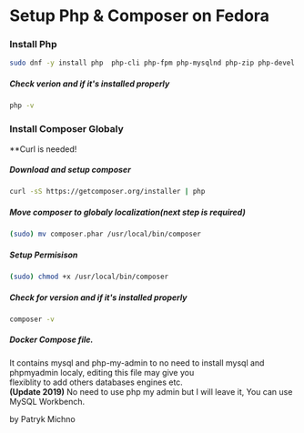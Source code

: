 # Setup Php & Composer on Fedora

### Install Php

```sh
sudo dnf -y install php  php-cli php-fpm php-mysqlnd php-zip php-devel php-gd php-mcrypt php-mbstring php-curl php-xml php-pear php-bcmath php-json
```
##### Check verion and if it's installed properly

```sh
php -v
```

### Install Composer Globaly
**Curl is needed!

##### Download and setup composer
```sh
curl -sS https://getcomposer.org/installer | php
```
##### Move composer to globaly localization(next step is required)
```sh
(sudo) mv composer.phar /usr/local/bin/composer
```
##### Setup Permisison

```sh
(sudo) chmod +x /usr/local/bin/composer
```

##### Check for version and if it's installed properly
```sh
composer -v 
```

##### Docker Compose file.
It contains mysql and php-my-admin to no need to install mysql and phpmyadmin localy, editing this file may give you <br/> flexiblity to add others databases engines etc. <br/>
**(Update 2019)**
No need to use php my admin but I will leave it, You can use MySQL Workbench.


by Patryk Michno
